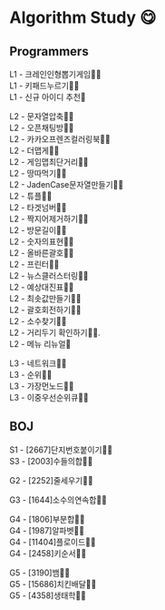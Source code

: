 # Algorithm Study 😋
## Programmers
L1 - 크레인인형뽑기게임🧚🐌  
L1 - 키패드누르기🧚🐌   
L1 - 신규 아이디 추천🧚

L2 - 문자열압축🧚🐌  
L2 - 오픈채팅방🧚🐌   
L2 - 카카오프렌즈컬러링북🧚🐌   
L2 - 더맵게🧚🐌   
L2 - 게임맵최단거리🧚🐌   
L2 - 땅따먹기🧚🐌   
L2 - JadenCase문자열만들기🧚🐌   
L2 - 튜플🧚🐌    
L2 - 타겟넘버🧚🐌   
L2 - 짝지어제거하기🧚🐌   
L2 - 방문길이🧚🐌   
L2 - 숫자의표현🧚🐌   
L2 - 올바른괄호🧚🐌   
L2 - 프린터🧚🐌   
L2 - 뉴스클러스터링🧚🐌    
L2 - 예상대진표🧚🐌    
L2 - 최솟값만들기🧚🐌  
L2 - 괄호회전하기🧚🐌    
L2 - 소수찾기🧚🐌    
L2 - 거리두기 확인하기🧚🐌.   
L2 - 메뉴 리뉴얼🧚    

L3 - 네트워크🧚🐌     
L3 - 순위🧚🐌   
L3 - 가장먼노드🧚🐌   
L3 - 이중우선순위큐🧚🐌   

## BOJ
S1 - [2667]단지번호붙이기🧚🐌   
S3 - [2003]수들의합🧚🐌   
     
G2 - [2252]줄세우기🧚🐌    
       
G3 - [1644]소수의연속합🧚🐌   
   
G4 - [1806]부분합🧚🐌   
G4 - [1987]알파벳🧚🐌   
G4 - [11404]플로이드🧚🐌   
G4 - [2458]키순서🧚🐌   
   
G5 - [3190]뱀🧚🐌   
G5 - [15686]치킨배달🧚🐌  
G5 - [4358]생태학🧚🐌   

